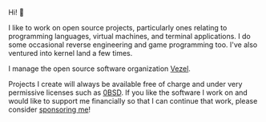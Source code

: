 Hi! 👋

I like to work on open source projects, particularly ones relating to
programming languages, virtual machines, and terminal applications. I do some
occasional reverse engineering and game programming too. I've also ventured
into kernel land a few times.

I manage the open source software organization [Vezel](https://vezel.dev).

Projects I create will always be available free of charge and under very
permissive licenses such as [0BSD](https://opensource.org/license/0bsd). If you
like the software I work on and would like to support me financially so that I
can continue that work, please consider
[sponsoring me](https://github.com/sponsors/alexrp)!

